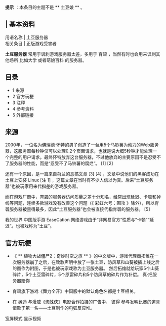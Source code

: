**提示** ：本条目的主题不是 ** 土豆娘  ** 。

|  **基本资料**  
---  
用语名称  |  土豆服务器   
相关条目  |  正版游戏受害者   
  
**土豆服务器** 常用于讽刺游戏服务器太差，多用于  育碧  ，当然有时也会用来讽刺其他场所  比如大学  或者萌娘百科  的服务器。

##  目录

  * 1  来源 
  * 2  官方玩梗 
  * 3  注释 
  * 4  参考资料 
  * 5  外部链接 

##  来源

2000年，一位名为佛瑞德·怀特的男子创造了一台用5个马铃薯为动力的Web服务器，这服务器每秒钟仅可以处理0.2个页面请求，也就是说大概5秒钟才能处理一个完整的用户请求。最终怀特放弃这台服务器，不过他放弃的主要原因不是忍受不了服务器的性能，而是“忍受不了马铃薯的腐烂”。
[1]  [2]

还有一个原因，是一篇来自荷兰的恶搞文章  [3]  [4]  ，文章中说他们的黑客成功在土豆上安装  Linux  [注 1]
，这篇文章在当时有不少人信以为真。后来“土豆服务器”也被玩家用来代指差的游戏服务器。

而在游戏厂商中，育碧的服务器访问质量之差十分知名，经常出现延迟、卡顿和掉线等问题，连续多款游戏没有改善这个问题（《  彩虹六号：围攻
》除外），所以育碧服务器被黑得最多，因此“土豆服务器”也会被直接代指育碧的服务器。  [5]

我的世界  中国版手游 EaseCation 网络游戏由于“非网易官方”性质与“卡顿”“延迟”。也被戏称为“土豆”。

##  官方玩梗

  * 《 ** 植物大战僵尸2：奇妙时空之旅  ** 》的中文版中，游戏代理商拓维在一次服务器崩了之后，在致歉声明中放了一张土豆，防风草和山葵被插上线之后的图作为附图，于是也被玩家戏称为土豆服务器。  然后拓维就给玩家5个山葵碎片，5个土豆雷碎片，5个原雷碎片和5个防风草的碎片作为补偿。  真·把服务器赔你    

  * 育碧旗下游戏《舞力全开》中国版中的默认角色名都是土豆相关。 
  * 在  奥迪  与漫威《蜘蛛侠》电影合作拍摄的广告中，  彼得  参与发明比赛的道具惜败于第一名——土豆制作的电弧反应堆。 

宽屏模式  显示视频